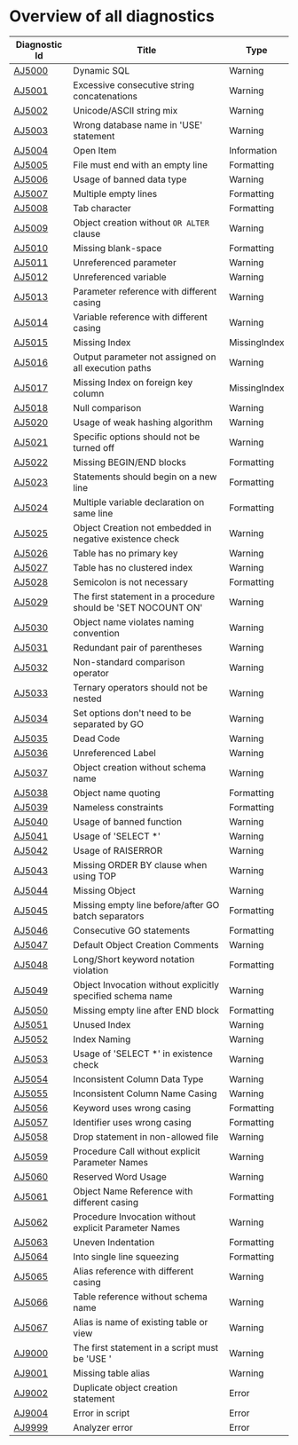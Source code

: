 <!--
    The contents of this file are generated using the tests
    in the "DatabaseAnalyzers.DefaultAnalyzers.InfrastructureTasks" project.
    Do not change this file manually!
-->

# Overview of all diagnostics

| Diagnostic Id                   | Title                                                         | Type         |
|---------------------------------|---------------------------------------------------------------|--------------|
| [AJ5000](diagnostics/AJ5000.md) | Dynamic SQL                                                   | Warning      |
| [AJ5001](diagnostics/AJ5001.md) | Excessive consecutive string concatenations                   | Warning      |
| [AJ5002](diagnostics/AJ5002.md) | Unicode/ASCII string mix                                      | Warning      |
| [AJ5003](diagnostics/AJ5003.md) | Wrong database name in 'USE' statement                        | Warning      |
| [AJ5004](diagnostics/AJ5004.md) | Open Item                                                     | Information  |
| [AJ5005](diagnostics/AJ5005.md) | File must end with an empty line                              | Formatting   |
| [AJ5006](diagnostics/AJ5006.md) | Usage of banned data type                                     | Warning      |
| [AJ5007](diagnostics/AJ5007.md) | Multiple empty lines                                          | Formatting   |
| [AJ5008](diagnostics/AJ5008.md) | Tab character                                                 | Formatting   |
| [AJ5009](diagnostics/AJ5009.md) | Object creation without `OR ALTER` clause                     | Warning      |
| [AJ5010](diagnostics/AJ5010.md) | Missing blank-space                                           | Formatting   |
| [AJ5011](diagnostics/AJ5011.md) | Unreferenced parameter                                        | Warning      |
| [AJ5012](diagnostics/AJ5012.md) | Unreferenced variable                                         | Warning      |
| [AJ5013](diagnostics/AJ5013.md) | Parameter reference with different casing                     | Warning      |
| [AJ5014](diagnostics/AJ5014.md) | Variable reference with different casing                      | Warning      |
| [AJ5015](diagnostics/AJ5015.md) | Missing Index                                                 | MissingIndex |
| [AJ5016](diagnostics/AJ5016.md) | Output parameter not assigned on all execution paths          | Warning      |
| [AJ5017](diagnostics/AJ5017.md) | Missing Index on foreign key column                           | MissingIndex |
| [AJ5018](diagnostics/AJ5018.md) | Null comparison                                               | Warning      |
| [AJ5020](diagnostics/AJ5020.md) | Usage of weak hashing algorithm                               | Warning      |
| [AJ5021](diagnostics/AJ5021.md) | Specific options should not be turned off                     | Warning      |
| [AJ5022](diagnostics/AJ5022.md) | Missing BEGIN/END blocks                                      | Formatting   |
| [AJ5023](diagnostics/AJ5023.md) | Statements should begin on a new line                         | Formatting   |
| [AJ5024](diagnostics/AJ5024.md) | Multiple variable declaration on same line                    | Formatting   |
| [AJ5025](diagnostics/AJ5025.md) | Object Creation not embedded in negative existence check      | Warning      |
| [AJ5026](diagnostics/AJ5026.md) | Table has no primary key                                      | Warning      |
| [AJ5027](diagnostics/AJ5027.md) | Table has no clustered index                                  | Warning      |
| [AJ5028](diagnostics/AJ5028.md) | Semicolon is not necessary                                    | Formatting   |
| [AJ5029](diagnostics/AJ5029.md) | The first statement in a procedure should be 'SET NOCOUNT ON' | Warning      |
| [AJ5030](diagnostics/AJ5030.md) | Object name violates naming convention                        | Warning      |
| [AJ5031](diagnostics/AJ5031.md) | Redundant pair of parentheses                                 | Warning      |
| [AJ5032](diagnostics/AJ5032.md) | Non-standard comparison operator                              | Warning      |
| [AJ5033](diagnostics/AJ5033.md) | Ternary operators should not be nested                        | Warning      |
| [AJ5034](diagnostics/AJ5034.md) | Set options don't need to be separated by GO                  | Warning      |
| [AJ5035](diagnostics/AJ5035.md) | Dead Code                                                     | Warning      |
| [AJ5036](diagnostics/AJ5036.md) | Unreferenced Label                                            | Warning      |
| [AJ5037](diagnostics/AJ5037.md) | Object creation without schema name                           | Warning      |
| [AJ5038](diagnostics/AJ5038.md) | Object name quoting                                           | Formatting   |
| [AJ5039](diagnostics/AJ5039.md) | Nameless constraints                                          | Formatting   |
| [AJ5040](diagnostics/AJ5040.md) | Usage of banned function                                      | Warning      |
| [AJ5041](diagnostics/AJ5041.md) | Usage of 'SELECT *'                                           | Warning      |
| [AJ5042](diagnostics/AJ5042.md) | Usage of RAISERROR                                            | Warning      |
| [AJ5043](diagnostics/AJ5043.md) | Missing ORDER BY clause when using TOP                        | Warning      |
| [AJ5044](diagnostics/AJ5044.md) | Missing Object                                                | Warning      |
| [AJ5045](diagnostics/AJ5045.md) | Missing empty line before/after GO batch separators           | Formatting   |
| [AJ5046](diagnostics/AJ5046.md) | Consecutive GO statements                                     | Formatting   |
| [AJ5047](diagnostics/AJ5047.md) | Default Object Creation Comments                              | Warning      |
| [AJ5048](diagnostics/AJ5048.md) | Long/Short keyword notation violation                         | Formatting   |
| [AJ5049](diagnostics/AJ5049.md) | Object Invocation without explicitly specified schema name    | Warning      |
| [AJ5050](diagnostics/AJ5050.md) | Missing empty line after END block                            | Formatting   |
| [AJ5051](diagnostics/AJ5051.md) | Unused Index                                                  | Warning      |
| [AJ5052](diagnostics/AJ5052.md) | Index Naming                                                  | Warning      |
| [AJ5053](diagnostics/AJ5053.md) | Usage of 'SELECT *' in existence check                        | Warning      |
| [AJ5054](diagnostics/AJ5054.md) | Inconsistent Column Data Type                                 | Warning      |
| [AJ5055](diagnostics/AJ5055.md) | Inconsistent Column Name Casing                               | Warning      |
| [AJ5056](diagnostics/AJ5056.md) | Keyword uses wrong casing                                     | Formatting   |
| [AJ5057](diagnostics/AJ5057.md) | Identifier uses wrong casing                                  | Formatting   |
| [AJ5058](diagnostics/AJ5058.md) | Drop statement in non-allowed file                            | Warning      |
| [AJ5059](diagnostics/AJ5059.md) | Procedure Call without explicit Parameter Names               | Warning      |
| [AJ5060](diagnostics/AJ5060.md) | Reserved Word Usage                                           | Warning      |
| [AJ5061](diagnostics/AJ5061.md) | Object Name Reference with different casing                   | Formatting   |
| [AJ5062](diagnostics/AJ5062.md) | Procedure Invocation without explicit Parameter Names         | Warning      |
| [AJ5063](diagnostics/AJ5063.md) | Uneven Indentation                                            | Formatting   |
| [AJ5064](diagnostics/AJ5064.md) | Into single line squeezing                                    | Formatting   |
| [AJ5065](diagnostics/AJ5065.md) | Alias reference with different casing                         | Warning      |
| [AJ5066](diagnostics/AJ5066.md) | Table reference without schema name                           | Warning      |
| [AJ5067](diagnostics/AJ5067.md) | Alias is name of existing table or view                       | Warning      |
| [AJ9000](diagnostics/AJ9000.md) | The first statement in a script must be 'USE <DATABASE>'      | Warning      |
| [AJ9001](diagnostics/AJ9001.md) | Missing table alias                                           | Warning      |
| [AJ9002](diagnostics/AJ9002.md) | Duplicate object creation statement                           | Error        |
| [AJ9004](diagnostics/AJ9004.md) | Error in script                                               | Error        |
| [AJ9999](diagnostics/AJ9999.md) | Analyzer error                                                | Error        |

